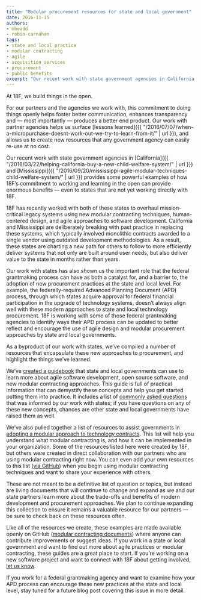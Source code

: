 ```yaml
---
title: "Modular procurement resources for state and local government"
date: 2016-11-15
authors:
- mheadd
- robin-carnahan
tags:
- state and local practice
- modular contracting
- agile
- acquisition services
- procurement
- public benefits
excerpt: "Our recent work with state government agencies in California and Mississippi provides some powerful examples of how 18F’s commitment to working and learning in the open can provide enormous benefits — even to states that are not yet working directly with 18F."
---
```

At 18F, we build things in the open.

For our partners and the agencies we work with, this commitment to doing
things openly helps foster better communication, enhances transparency
and — most importantly — produces a better end product. Our work with
partner agencies helps us surface [lessons
learned]({{ "/2016/07/07/when-a-micropurchase-doesnt-work-out-we-try-to-learn-from-it/" | url }}),
and allows us to create new resources that any government agency can
easily re-use at no cost.

Our recent work with state government agencies in
[California]({{ "/2016/03/22/helping-california-buy-a-new-child-welfare-system/" | url }})
and
[Mississippi]({{ "/2016/09/20/mississippi-agile-modular-techniques-child-welfare-system/" | url }})
provides some powerful examples of how 18F’s commitment to working and
learning in the open can provide enormous benefits — even to states that
are not yet working directly with 18F.

18F has recently worked with both of these states to overhaul
mission-critical legacy systems using new modular contracting
techniques, human-centered design, and agile approaches to software
development. California and Mississippi are deliberately breaking with
past practice in replacing these systems, which typically involved
monolithic contracts awarded to a single vendor using outdated
development methodologies. As a result, these states are charting a new
path for others to follow to more efficiently deliver systems that not
only are built around user needs, but also deliver value to the state in
months rather than years.

Our work with states has also shown us the important role that the
federal grantmaking process can have as both a catalyst for, and a
barrier to, the adoption of new procurement practices at the state and
local level. For example, the federally-required Advanced Planning
Document (APD) process, through which states acquire approval for
federal financial participation in the upgrade of technology systems,
doesn’t always align well with these modern approaches to state and
local technology procurement. 18F is working with some of those federal
grantmaking agencies to identify ways their APD process can be updated
to better reflect and encourage the use of agile design and modular
procurement approaches by state and local governments.

As a byproduct of our work with states, we’ve compiled a number of
resources that encapsulate these new approaches to procurement, and
highlight the things we’ve learned.

We’ve [created a guidebook](https://modularcontracting.18f.gov/) that
state and local governments can use to learn more about agile software
development, open source software, and new modular contracting
approaches. This guide is full of practical information that can
demystify these concepts and help you get started putting them into
practice. It includes a list of [commonly asked
questions](https://modularcontracting.18f.gov/faq/) that was
informed by our work with states; if you have questions on any of these
new concepts, chances are other state and local governments have raised
them as well.

We’ve also pulled together a list of resources to assist governments in
[adopting a modular approach to technology
contracts](https://modularcontracting.18f.gov/). This list will help
you understand what modular contracting is, and how it can be
implemented in your organization. Some of the resources listed here were
created by 18F, but others were created in direct collaboration with our
partners who are using modular contracting right now. You can even add
your own resources to this list ([via
GitHub](https://github.com/18F/Modular-Contracting-And-Agile-Development))
when you begin using modular contracting techniques and want to share
your experience with others.

These are not meant to be a definitive list of question or topics, but
instead are living documents that will continue to change and expand as
we and our state partners learn more about the trade-offs and benefits
of modern development and procurement approaches. We plan to continue
expanding this collection to ensure it remains a valuable resource for
our partners — be sure to check back on these resources often.

Like all of the resources we create, these examples are made available
openly on GitHub ([modular contracting
documents](https://github.com/18F/Modular-Contracting-And-Agile-Development))
where anyone can contribute improvements or suggest ideas. If you work
in a state or local government and want to find out more about agile
practices or modular contracting, these guides are a great place to
start. If you’re working on a new software project and want to connect
with 18F about getting involved, [let us
know](mailto:inquiries18f@gsa.gov).

If you work for a federal grantmaking agency and want to examine how
your APD process can encourage these new practices at the state and
local level, stay tuned for a future blog post covering this issue in
more detail.
